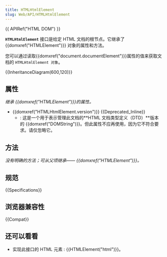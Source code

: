 ```yaml
---
title: HTMLHtmlElement
slug: Web/API/HTMLHtmlElement
---
```


{{ APIRef("HTML DOM") }}

**`HTMLHtmlElement`** 接口是给定 HTML 文档的根节点。它继承了 {{domxref("HTMLElement")}} 对象的属性和方法。

您可以通过读取{{domxref("document.documentElement")}}属性的值来获取文档的 `HTMLHtmlElement 对象`。

{{InheritanceDiagram(600,120)}}

## 属性

_继承 {{domxref("HTMLElement")}}的属性。_

- {{domxref("HTMLHtmlElement.version")}} {{Deprecated_Inline}}
  - : 这是一个用于表示管理此文档的**HTML 文档类型定义（DTD）**版本的 {{domxref("DOMString")}}。但此属性不应再使用，因为它不符合要求。请仅忽略它。

## 方法

_没有明确的方法；可从父项继承—— {{domxref("HTMLElement")}}。_

## 规范

{{Specifications}}

## 浏览器兼容性

{{Compat}}

## 还可以看看

- 实现此接口的 HTML 元素 : {{HTMLElement("html")}}。
